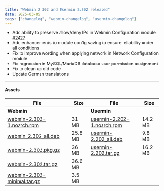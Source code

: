 ```yaml
---
title: "Webmin 2.302 and Usermin 2.202 released"
date: 2025-03-05
tags: ["changelog", "webmin-changelog", "usermin-changelog"]
---
```


* Add ability to preserve allow/deny IPs in Webmin Configuration module [#2427](https://github.com/webmin/webmin/issues/2427)
* Add enhancements to module config saving to ensure reliability under all conditions
* Fix to improve wording when applying network in Network Configuration module
* Fix regression in MySQL/MariaDB database user permission assignment
* Fix to clean up old code
* Update German translations

---

#### Assets

| File                       | Size | File                       | Size |
| -------------------------- | -----| -------------------------- | ---- |
| **Webmin**                 |      | **Usermin**                |      |
|[webmin-2.302-1.noarch.rpm](https://github.com/webmin/webmin/releases/download/2.302/webmin-2.302-1.noarch.rpm)     | 31 MB |   [usermin-2.202-1.noarch.rpm](https://github.com/webmin/usermin/releases/download/2.202/usermin-2.202-1.noarch.rpm)    | 14.2 MB |
|[webmin_2.302_all.deb](https://github.com/webmin/webmin/releases/download/2.302/webmin_2.302_all.deb)               | 25.8 MB | [usermin-2.202_all.deb](https://github.com/webmin/usermin/releases/download/2.202/usermin_2.202_all.deb)              | 9.8 MB |
|[webmin-2.302.pkg.gz](https://github.com/webmin/webmin/releases/download/2.302/webmin-2.302.pkg.gz)                 | 36 MB |   [usermin-2.202.tar.gz](https://github.com/webmin/usermin/releases/download/2.202/usermin-2.202.tar.gz)                | 16.2 MB |
|[webmin-2.302.tar.gz](https://github.com/webmin/webmin/releases/download/2.302/webmin-2.302.tar.gz)                 | 36.6 MB | | |
|[webmin-2.302-minimal.tar.gz](https://github.com/webmin/webmin/releases/download/2.302/webmin-2.302-minimal.tar.gz) | 3.5 MB | |

